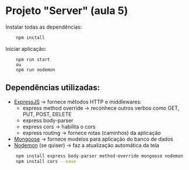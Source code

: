 # Projeto "Server" (aula 5)
Instalar todas as dependências:
``` bash
    npm install
```
Iniciar aplicação:
```
    npm run start
    ou
    npm run nodemon
```
## Dependências utilizadas:
- [ExpressJS](https://expressjs.com/pt-br/) -> fornece métodos HTTP e middlewares:
    - express method override -> reconhece outros verbos como GET, PUT, POST, DELETE 
    - express body-parser 
    - express cors -> habilita o cors
    - express routing -> fornece rotas (caminhos) da aplicação
- [Mongoose](https://mongoosejs.com/) -> fornece modelos para aplicação do banco de dados
- [Nodemon](https://www.npmjs.com/package/nodemon) (se quiser) -> faz a atualização automática da tela

``` bash
    npm install express body-parser method-override mongoose nodemon
    npm install cors --save
```